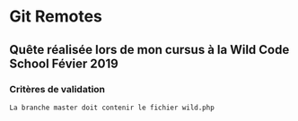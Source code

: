 # Git Remotes

## Quête réalisée lors de mon cursus à la Wild Code School Févier 2019

### Critères de validation

    La branche master doit contenir le fichier wild.php


